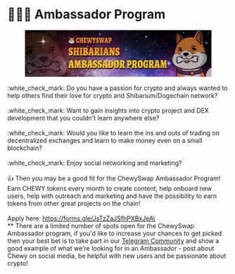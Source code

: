 # 🧑🤝🧑 Ambassador Program

<figure><img src=".gitbook/assets/image.png" alt=""><figcaption></figcaption></figure>

:white\_check\_mark: Do you have a passion for crypto and always wanted to help others find their love for crypto and Shibarium/Dogechain network?\
\
:white\_check\_mark: Want to gain insights into crypto project and DEX development that you couldn't learn anywhere else?\
\
:white\_check\_mark: Would you like to learn the ins and outs of trading on decentralized exchanges and learn to make money even on a small blockchain?\
\
:white\_check\_mark: Enjoy social networking and marketing?\
\
:thumbsup: Then you may be a good fit for the ChewySwap Ambassador Program! Earn CHEWY tokens every month to create content, help onboard new users, help with outreach and marketing and have the possibility to earn tokens from other great projects on the chain!\
\
Apply here: https://forms.gle/JsTzZaJSfhPXBxJeA\
\
\*\* There are a limited number of spots open for the ChewySwap Ambassador program, if you'd like to increase your chances to get picked then your best bet is to take part in our [Telegram Community](https://t.me/ChewySwapCommunity) and show a good example of what we're looking for in an Ambassador - post about Chewy on social media, be helpful with new users and be passionate about crypto!
